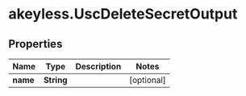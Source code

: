 # akeyless.UscDeleteSecretOutput

## Properties

Name | Type | Description | Notes
------------ | ------------- | ------------- | -------------
**name** | **String** |  | [optional] 



